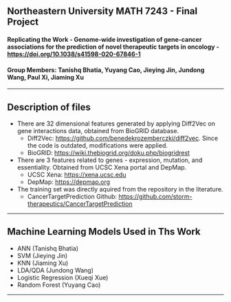## Northeastern University MATH 7243 - Final Project

#### Replicating the Work - Genome‑wide investigation of gene‑cancer associations for the prediction of novel therapeutic targets in oncology - https://doi.org/10.1038/s41598-020-67846-1



#### Group Members: Tanishq Bhatia, Yuyang Cao, Jieying Jin, Jundong Wang, Paul Xi, Jiaming Xu

---

## Description of files

- There are 32 dimensional features generated by applying Diff2Vec on gene interactions data, obtained from BioGRID database. 
  -  Diff2Vec: https://github.com/benedekrozemberczki/diff2vec. Since the code is outdated, modifications were applied.
  -  BioGRID: https://wiki.thebiogrid.org/doku.php/biogridrest
- There are 3 features related to genes - expression, mutation, and essentiality. Obtained from UCSC Xena portal and DepMap.
  - UCSC Xena: https://xena.ucsc.edu 
  - DepMap: https://depmap.org
- The training set was directly aquired from the repository in the literature.
  - CancerTargetPrediction Github: https://github.com/storm-therapeutics/CancerTargetPrediction
 
 ---
 
 ## Machine Learning Models Used in Ths Work
 
 - ANN (Tanishq Bhatia)
 - SVM (Jieying Jin)
 - KNN (Jiaming Xu)
 - LDA/QDA (Jundong Wang)
 - Logistic Regression (Xueqi Xue)
 - Random Forest (Yuyang Cao)

---



